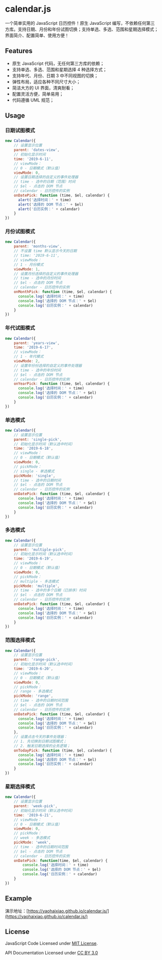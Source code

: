 # calendar.js
一个简单实用的 JavaScript 日历控件！原生 JavaScript 编写，不依赖任何第三方库。支持日期、月份和年份试图切换；支持单选、多选、范围和星期选择模式；界面简介、配置简单、使用方便！

## Features

- 原生 JavaScript 代码，无任何第三方库的依赖；
- 支持单选、多选、范围和星期选择 4 种选择方式；
- 支持年代、月份、日期 3 中不同视图的切换；
- 弹性布局，适应各种不同尺寸大小；
- 简洁大方的 UI 界面，清爽耐看；
- 配置灵活方便，简单易用；
- 代码遵循 UML 规范；

## Usage

### 日期试图模式

```js
new Calendar({
    // 设置显示位置
    parent: 'dates-view',
    // 初始化显示时间
    time: '2019-6-11',
    // viewMode：
    // 0 - 日期模式（默认值）
    viewMode: 0,
    // 设置日期选择的自定义的事件处理器
    // time - 选中的日期（范围）时间
    // $el - 点击的 DOM 节点
    // calendar - 日历控件的实例
    onDatePick: function (time, $el, calendar) {
      alert('选择时间：' + time)
      alert('选择的 DOM 节点：' + $el)
      alert('日历实例：' + calendar)
    }
})
```

### 月份试图模式

```js
new Calendar({
    parent: 'months-view',
    // 不设置 time 默认显示今天的日期
    // time: '2019-6-11',
    // viewMode：
    // 1 - 月份模式
    viewMode: 1,
    // 设置月份选择的自定义的事件处理器
    // time - 选中的月份时间
    // $el - 点击的 DOM 节点
    // calendar - 日历控件的实例
    onMonthPick: function (time, $el, calendar) {
      console.log('选择时间：' + time)
      console.log('选择的 DOM 节点：' + $el)
      console.log('日历实例：' + calendar)
    }
})
```

### 年代试图模式

```js
new Calendar({
    parent: 'years-view',
    time: '2019-6-17',
    // viewMode：
    // 1 - 年代模式
    viewMode: 2,
    // 设置年份份选择的自定义的事件处理器
    // time - 选中的年份时间
    // $el - 点击的 DOM 节点
    // calendar - 日历控件的实例
    onYearPick: function (time, $el, calendar) {
      console.log('选择时间：' + time)
      console.log('选择的 DOM 节点：' + $el)
      console.log('日历实例：' + calendar)
    }
})
```

### 单选模式

```js
new Calendar({
    // 设置显示位置
    parent: 'single-pick',
    // 初始化显示时间（默认选中时间）
    time: '2019-6-18',
    // viewMode：
    // 0 - 日期模式（默认值）
    viewMode: 0,
    // pickMode：
    // single - 单选模式
    pickMode: 'single',
    // time - 选中的日期时间
    // $el - 点击的 DOM 节点
    // calendar - 日历控件的实例
    onDatePick: function (time, $el, calendar) {
      console.log('选择时间：' + time)
      console.log('选择的 DOM 节点：' + $el)
      console.log('日历实例：' + calendar)
    }
})
```

### 多选模式

```js
new Calendar({
    // 设置显示位置
    parent: 'multiple-pick',
    // 初始化显示时间（默认选中时间）
    time: '2019-6-19',
    // viewMode：
    // 0 - 日期模式（默认值）
    viewMode: 0,
    // pickMode：
    // multiple - 多选模式
    pickMode: 'multiple',
    // time - 选中的多个日期（已排序）时间
    // $el - 点击的 DOM 节点
    // calendar - 日历控件的实例
    onDatePick: function (time, $el, calendar) {
      console.log('选择时间：' + time)
      console.log('选择的 DOM 节点：' + $el)
      console.log('日历实例：' + calendar)
    }
})
```

### 范围选择模式

```js
new Calendar({
    // 设置显示位置
    parent: 'range-pick',
    // 初始化显示时间（默认选中时间）
    time: '2019-6-20',
    // viewMode：
    // 0 - 日期模式（默认值）
    viewMode: 0,
    // pickMode：
    // range - 多选模式
    pickMode: 'range',
    // time - 选中的日期时间范围
    // $el - 点击的 DOM 节点
    // calendar - 日历控件的实例
    onDatePick: function (time, $el, calendar) {
      console.log('选择时间：' + time)
      console.log('选择的 DOM 节点：' + $el)
      console.log('日历实例：' + calendar)
    },
    // 设置点击今天的事件处理器：
    // 1. 先切换到日期试图模式；
    // 2. 触发日期选择的业务逻辑；
    onTodayPick: function (time, $el, calendar) {
      console.log('选择时间：' + time)
      console.log('选择的 DOM 节点：' + $el)
      console.log('日历实例：' + calendar)
    }
})
```

### 星期选择模式

```js
new Calendar({
    // 设置显示位置
    parent: 'week-pick',
    // 初始化显示时间（默认选中时间）
    time: '2019-6-21',
    // viewMode：
    // 0 - 日期模式（默认值）
    viewMode: 0,
    // pickMode：
    // week - 多选模式
    pickMode: 'week',
    // time - 选中的日期时间范围
    // $el - 点击的 DOM 节点
    // calendar - 日历控件的实例
    onDatePick: function(time, $el, calendar) {
        console.log('选择时间：' + time)
        console.log('选择的 DOM 节点：' + $el)
        console.log('日历实例：' + calendar)
    }
})
```

## Example

演示地址：[https://yaohaixiao.github.io/calendar.js/](https://yaohaixiao.github.io/calendar.js/)

## License

JavaScript Code Licensed under [MIT License](http://opensource.org/licenses/mit-license.html).

API Documentation Licensed under [CC BY 3.0](http://creativecommons.org/licenses/by/3.0/)

